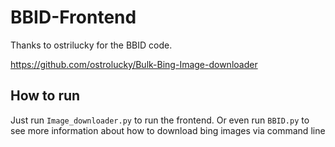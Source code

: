 # BBID-Frontend
Thanks to ostrilucky for the BBID code.

https://github.com/ostrolucky/Bulk-Bing-Image-downloader

## How to run

Just run `Image_downloader.py` to run the frontend. Or even run `BBID.py` to see more information about how to download bing images via command line
